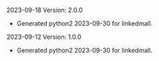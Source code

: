 2023-09-18 Version: 2.0.0
- Generated python2 2023-09-30 for linkedmall.

2023-09-12 Version: 1.0.0
- Generated python2 2023-09-30 for linkedmall.

